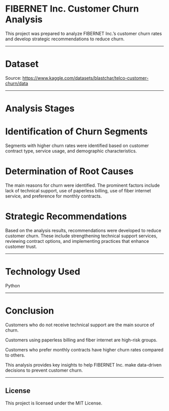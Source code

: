 # FIBERNET Inc. Customer Churn Analysis

This project was prepared to analyze FIBERNET Inc.’s customer churn rates and develop strategic recommendations to reduce churn.

---

# Dataset

Source: https://www.kaggle.com/datasets/blastchar/telco-customer-churn/data

---

# Analysis Stages

# Identification of Churn Segments
Segments with higher churn rates were identified based on customer contract type, service usage, and demographic characteristics.

# Determination of Root Causes
The main reasons for churn were identified. The prominent factors include lack of technical support, use of paperless billing, use of fiber internet service, and preference for monthly contracts.

# Strategic Recommendations
Based on the analysis results, recommendations were developed to reduce customer churn. These include strengthening technical support services, reviewing contract options, and implementing practices that enhance customer trust.

---

# Technology Used
Python

---

# Conclusion

Customers who do not receive technical support are the main source of churn.

Customers using paperless billing and fiber internet are high-risk groups.

Customers who prefer monthly contracts have higher churn rates compared to others.

This analysis provides key insights to help FIBERNET Inc. make data-driven decisions to prevent customer churn.

---

## License
This project is licensed under the MIT License.
